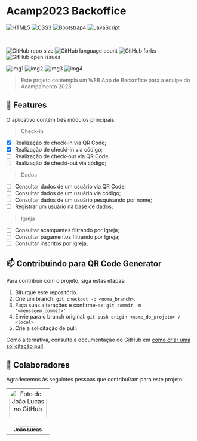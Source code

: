 # **Acamp2023 Backoffice**

<img alt="HTML5" src="https://img.shields.io/badge/html5-%23E34F26.svg?&style=for-the-badge&logo=html5&logoColor=white"/> <img alt="CSS3" src="https://img.shields.io/badge/css3-%231572B6.svg?&style=for-the-badge&logo=css3&logoColor=white"/> <img alt="Bootstrap4" src="https://img.shields.io/badge/Bootstrap-563D7C?style=for-the-badge&logo=bootstrap&logoColor=white"/> <img alt="JavaScript" src="https://img.shields.io/badge/javascript-%23323330.svg?&style=for-the-badge&logo=javascript&logoColor=%23F7DF1E"/>

</br>

![GitHub repo size](https://img.shields.io/github/repo-size/joaolucasp/Acamp2023-Backoffice)
![GitHub language count](https://img.shields.io/github/languages/count/joaolucasp/Acamp2023-Backoffice?style=plastic)
![GitHub forks](https://img.shields.io/github/forks/joaolucasp/Acamp2023-Backoffice)
![GitHub open issues](https://img.shields.io/github/issues/joaolucasp/Acamp2023-Backoffice)

![img1](https://user-images.githubusercontent.com/83319546/218206962-eed14318-11e4-4666-9bb3-c87af3bd8a2d.png)
![img2](https://user-images.githubusercontent.com/83319546/218206972-b34f92df-36d0-4f21-88be-1e45568c0cd6.png)
![img3](https://user-images.githubusercontent.com/83319546/218206976-0b61bd93-0cae-445b-bdb0-678af8fe8e0e.png)
![img4](https://user-images.githubusercontent.com/83319546/218206985-5788f747-f987-4026-8cf9-bbbe07ae8a56.png)
> Este projeto contempla um WEB App de Backoffice para a equipe do Acampamento 2023.

## 📲 Features

O aplicativo contém três módulos principais:

> Check-in
- [x] Realização de check-in via QR Code;
- [x] Realização de checki-in via código;
- [ ] Realização de check-out via QR Code;
- [ ] Realização de checki-out via código;

> Dados
- [ ] Consultar dados de um usuário via QR Code;
- [ ] Consultar dados de um usuário via código;
- [ ] Consultar dados de um usuário pesquisando por nome;
- [ ] Registrar um usuário na base de dados;

> Igreja
- [ ] Consultar acampantes filtrando por Igreja;
- [ ] Consultar pagamentos filtrando por Igreja;
- [ ] Consultar inscritos por Igreja;

## 📫 Contribuindo para QR Code Generator

Para contribuir com o projeto, siga estas etapas:

1. Bifurque este repositório.
2. Crie um branch: `git checkout -b <nome_branch>`.
3. Faça suas alterações e confirme-as: `git commit -m '<mensagem_commit>'`
4. Envie para o branch original: `git push origin <nome_do_projeto> / <local>`
5. Crie a solicitação de pull.

Como alternativa, consulte a documentação do GitHub em [como criar uma solicitação pull](https://help.github.com/en/github/collaborating-with-issues-and-pull-requests/creating-a-pull-request).

## 🤝 Colaboradores

Agradecemos às seguintes pessoas que contribuíram para este projeto:

<table>
  <tr>
    <td align="center">
      <a href="#">
        <img style="border-radius: 30px;" src="https://avatars.githubusercontent.com/u/83319546?v=4" width="100px;" alt="Foto do João Lucas no GitHub"/><br>
        <sub>
          <b>João Lucas</b>
        </sub>
      </a>
    </td>
  </tr>
</table>
